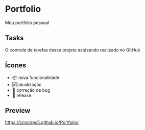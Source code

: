 # Portfolio

Meu portfólio pessoal

## Tasks 

O controle de tarefas desse projeto estásendo realizado no GitHub

## Ícones

- :package: nova funcionalidade
- :up: atualização
- :bug: correção de bug 
- :checkered_flag: release

## Preview

https://cmoraes5.github.io/Portfolio/
